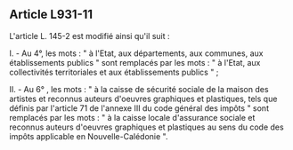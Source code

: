 Article L931-11
----
L'article L. 145-2 est modifié ainsi qu'il suit :

I. - Au 4°, les mots : " à l'Etat, aux départements, aux communes, aux
établissements publics " sont remplacés par les mots : " à l'Etat, aux
collectivités territoriales et aux établissements publics " ;

II. - Au 6° , les mots : " à la caisse de sécurité sociale de la maison des
artistes et reconnus auteurs d'oeuvres graphiques et plastiques, tels que
définis par l'article 71 de l'annexe III du code général des impôts " sont
remplacés par les mots : " à la caisse locale d'assurance sociale et reconnus
auteurs d'oeuvres graphiques et plastiques au sens du code des impôts applicable
en Nouvelle-Calédonie ".
